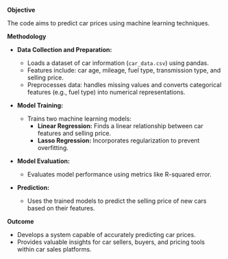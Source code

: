 **Objective**

The code aims to predict car prices using machine learning techniques. 

**Methodology**

* **Data Collection and Preparation:**
    * Loads a dataset of car information (`car_data.csv`) using pandas.
    * Features include: car age, mileage, fuel type, transmission type, and selling price.
    * Preprocesses data: handles missing values and converts categorical features (e.g., fuel type) into numerical representations.

* **Model Training:**
    * Trains two machine learning models:
        * **Linear Regression:** Finds a linear relationship between car features and selling price.
        * **Lasso Regression:** Incorporates regularization to prevent overfitting.

* **Model Evaluation:**
    * Evaluates model performance using metrics like R-squared error.

* **Prediction:**
    * Uses the trained models to predict the selling price of new cars based on their features.

**Outcome**

* Develops a system capable of accurately predicting car prices.
* Provides valuable insights for car sellers, buyers, and pricing tools within car sales platforms.